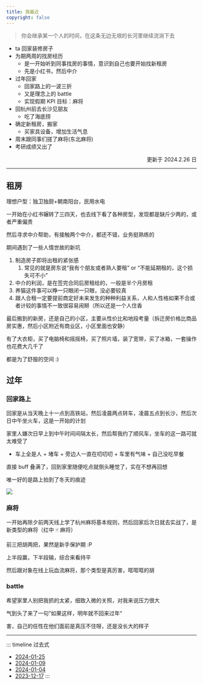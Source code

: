 ```yaml
---
title: 我最近
copyright: false
---
```


> 你会继承某一个人的时间，在这条无边无垠的长河里继续流淌下去

- ta 回家装修房子
- 为期两周的找房经历
  - 是一开始听到同事找房的事情，意识到自己也要开始找新租房
  - 先是小红书，然后中介
- 过年回家
  - 回家路上的一波三折
  - 又是理念上的 battle
  - 实现假期 KPI 目标：麻将
- 回杭州前去长沙见朋友
  - 吃了海底捞
- 确定新租房，搬家
  - 买家具设备，增加生活气息
- 周末跟同事们搓了麻将(东北麻将)
- 考研成绩又出了

<div style="display: flex;justify-content: end;">
  更新于 2024.2.26 日
</div>

<hr />

## 租房

理想户型：独卫独厨+朝南阳台，民用水电

一开始在小红书辗转了三四天，也去线下看了各种房型，发现都是缺斤少两的，或者严重偏贵

然后寻求中介帮助，有接触两个中介，都还不错，业务挺熟练的

期间遇到了一些人情世故的新坑

1. 制造房子即将出租的紧张感
   1. 常见的就是房东说“我有个朋友或者熟人要租” or “不能延期租的，这个损失可不小”
2. 中介的利润，是在签完合同后房租给的，一般是半个月房租
3. 养猫这件事可以睁一只眼闭一只眼，没必要较真
4. 跟人合租一定要提前商定好未来发生的种种利益关系，人和人性格如果不合或者计较的事情不一致很容易闹掰（所以还是一个人住香

最后搬到的新房，还是自己的小区，主要从性价比和地段考量（拆迁房价格比商品房实惠，然后小区附近有商业区，小区里面也安静）

有了大衣柜，买了电脑椅和摇摇椅，买了照片墙，装了宽带，买了冰箱，一套操作也花费大几千了

都是为了舒服的空间 :)

## 过年

### 回家路上

回家是从当天晚上十一点到高铁站，然后凌晨两点转车，凌晨五点到长沙，然后次日中午坐火车，这是一开始的计划

家里人嫌次日早上到中午时间间隔太长，然后帮我约了顺风车，坐车的这一路可就太难受了

- 车上全是人 + 堵车 + 旁边人一直在叨叨叨 + 车里有气味 + 自己没吃早餐

直接 buff 叠满了，回到家里随便吃点就倒头睡觉了，实在不想再回想

唯一好的是路上拍到了冬天的痕迹

![](https://cdn.jsdelivr.net/gh/jiechen257/personal-gallery@main/img/202402281648928.png)

### 麻将

一开始再除夕前两天线上学了杭州麻将基本规则，然后回家后次日就去实战了，是新类型的麻将（红中 🀄️ 麻将）

前三把胡两把，果然是新手保护期 :P

上半段赢，下半段输，综合来看持平

然后跟对象在线上玩血流麻将，那个类型是真厉害，哐哐哐的胡

### battle

希望家里人别把我抓的太紧，细致入微的关照，对我来说压力很大

气到头了来了一句”如果这样，明年就不回来过年“

害，自己的任性在他们面前是真压不住呀，还是没长大的样子

<hr />

::: timeline
过去式

- [2024-01-25](now/past/2024-01-25)
- [2024-01-09](now/past/2024-01-09)
- [2024-01-04](now/past/2024-01-04)
- [2023-12-17](now/past/2023-12-17)
  :::
